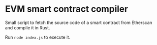 # EVM smart contract compiler

Small script to fetch the source code of a smart contract from Etherscan and compile it in Rust.

Run `node index.js` to execute it.
